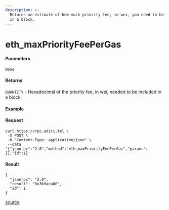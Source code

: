 ```yaml
---
description: >-
  Returns an estimate of how much priority fee, in wei, you need to be included
  in a block.
---
```


# eth\_maxPriorityFeePerGas

#### Parameters

`None`

#### Returns

`QUANTITY` - Hexadecimal of the priority fee, in wei, needed to be included in a block.

#### Example

#### Request

```
curl https://rpc.adiri.tel \
 -X POST \
 -H "Content-Type: application/json" \
 --data '{"jsonrpc":"2.0","method":"eth_maxPriorityFeePerGas","params":[],"id":1}'
```

#### Result

```
{
  "jsonrpc": "2.0",
  "result": "0x3b9aca00",
  "id": 1
}
```

[source](https://docs.infura.io/api/networks/ethereum/json-rpc-methods/eth\_maxpriorityfeepergas)
